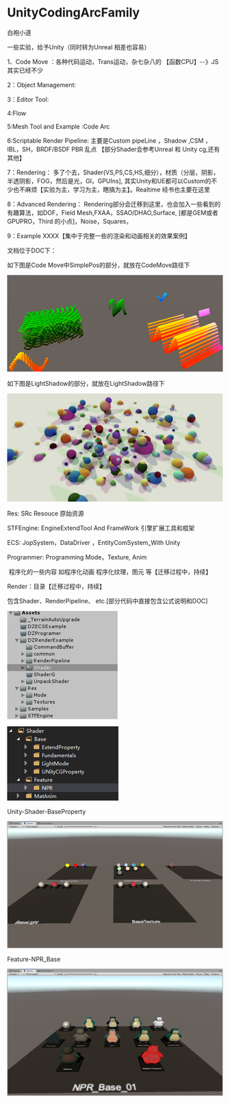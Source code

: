# UnityCodingArcFamily

 白袍小道



一些实验，给予Unity（同时转为Unreal 相差也容易）

1、Code Move
：各种代码运动，Trans运动，杂七杂八的  【函数CPU】--》JS 其实已经不少

2：Object Management:

3：Editor Tool:

4:Flow

5:Mesh Tool and Example :Code Arc

6:Scriptable Render Pipeline: 主要是Custom pipeLine ，Shadow ,CSM ，IBL，SH，BRDF/BSDF PBR 乱点
【部分Shader会参考Unreal 和 Unity cg,还有其他】

7：Rendering：  多了个去，Shader(VS,PS,CS,HS,细分），材质（分层，阴影，半透阴影，FOG，然后是光，GI，GPUIns],
其实Unity和UE都可以Custom的不少也不麻烦【实验为主，学习为主，瞎搞为主】。Realtime 经书也主要在这里

8：Advanced Rendering： Rendering部分会迁移到这里，也会加入一些看到的有趣算法，如DOF，Field Mesh,FXAA，SSAO/DHAO,Surface,
[都是GEM或者GPUPRO，Third 的小点]，Noise，Squares，

9：Example XXXX【集中于完整一些的渲染和动画相关的效果案例】

文档位于DOC下：

如下图是Code Move中SimplePos的部分，就放在CodeMove路径下

![](./DOC/CodeMove/SimpleMathPos.PNG)

如下图是LightShadow的部分，就放在LightShadow路径下

![](./DOC/LightShadow/LightShadow.jpg)

Res: 				SRc Resouce 									原始资源

STFEngine: 	EngineExtendTool And FrameWork   引擎扩展工具和框架

ECS: 				JopSystem，DataDriver ，EntityComSystem_With Unity

Programmer:	Programming Mode，Texture, Anim

​							程序化的一些内容 如程序化动画 程序化纹理，图元 等【迁移过程中，持续】

Render：目录【迁移过程中，持续】

包含Shader、RenderPipeline、 etc.[部分代码中直接包含公式说明和DOC]

![1565351504269](README.assets/1565351504269.png)

![1565351480296](README.assets/1565351480296.png)

Unity-Shader-BaseProperty

![Base_Property](README.assets/Base_Property.png)

Feature-NPR_Base

![Feature_NRP_20190809194500](README.assets/Feature_NRP_20190809194500.png)